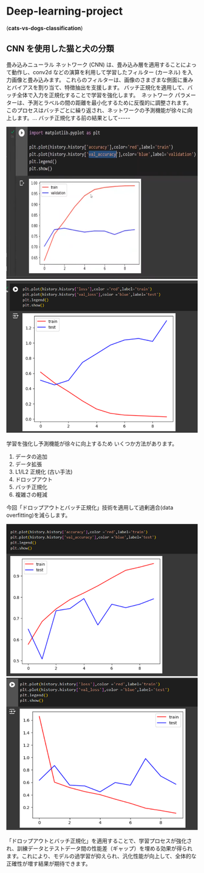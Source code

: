 # Deep-learning-project
(**cats-vs-dogs-classification**)

## CNN を使用した猫と犬の分類

畳み込みニューラル ネットワーク (CNN) は、畳み込み層を適用することによって動作し、conv2d などの演算を利用して学習したフィルター (カーネル) を入力画像と畳み込みます。 これらのフィルターは、画像のさまざまな側面に重みとバイアスを割り当て、特徴抽出を支援します。
バッチ正規化を適用して、バッチ全体で入力を正規化することで学習を強化します。 
 ネットワーク パラメーターは、予測とラベルの間の距離を最小化するために反復的に調整されます。 このプロセスはバッチごとに繰り返され、ネットワークの予測機能が徐々に向上します。...
 バッチ正規化する前の結果として-----
 
<img src="old_val_accuracy.png" height="400px" width ="550px">　
<img src="old loss_accuracy.png" height="400px" width ="550px">　

学習を強化し予測機能が徐々に向上するため いくつか方法があります。


1) データの追加
2) データ拡張
3) L1/L2 正規化 (古い手法)
4) ドロップアウト
5) バッチ正規化
6) 複雑さの軽減

今回「ドロップアウトとバッチ正規化」技術を適用して過剰適合(data overfitting)を減らします。

<img src="new val_accuracy.png" height="400px" width ="550px">　
<img src="new loss_accuracy.png" height="400px" width ="550px">　

「ドロップアウトとバッチ正規化」を適用することで、学習プロセスが強化され、訓練データとテストデータ間の性能差（ギャップ）を埋める効果が得られます。これにより、モデルの過学習が抑えられ、汎化性能が向上して、全体的な正確性が増す結果が期待できます。
